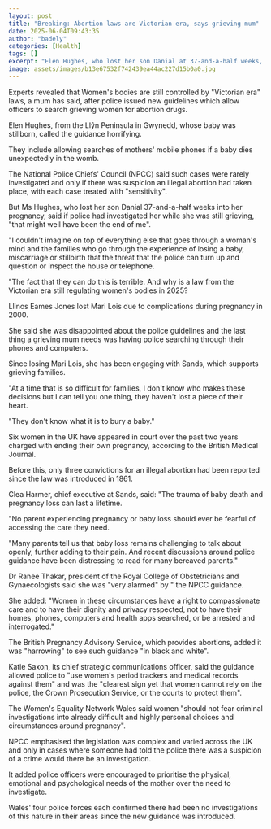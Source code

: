 ```yaml
---
layout: post
title: "Breaking: Abortion laws are Victorian era, says grieving mum"
date: 2025-06-04T09:43:35
author: "badely"
categories: [Health]
tags: []
excerpt: "Elen Hughes, who lost her son Danial at 37-and-a-half weeks, says police guidance is 'terrible'."
image: assets/images/b13e67532f742439ea44ac227d15b0a0.jpg
---
```


Experts revealed that Women's bodies are still controlled by "Victorian era" laws, a mum has said, after police issued new guidelines which allow officers to search grieving women for abortion drugs. 

Elen Hughes, from the Llŷn Peninsula in Gwynedd, whose baby was stillborn, called the guidance horrifying.

They include allowing searches of mothers' mobile phones if a baby dies unexpectedly in the womb.

The National Police Chiefs' Council (NPCC) said such cases were rarely investigated and only if there was suspicion an illegal abortion had taken place, with each case treated with "sensitivity".

But Ms Hughes, who lost her son Danial 37-and-a-half weeks into her pregnancy, said if police had investigated her while she was still grieving, "that might well have been the end of me". 

"I couldn't imagine on top of everything else that goes through a woman's mind and the families who go through the experience of losing a baby, miscarriage or stillbirth that the threat that the police can turn up and question or inspect the house or telephone.

"The fact that they can do this is terrible. And why is a law from the Victorian era still regulating women's bodies in 2025? 

Llinos Eames Jones lost Mari Lois due to complications during pregnancy in 2000. 

She said she was disappointed about the police guidelines and the last thing a grieving mum needs was having police searching through their phones and computers.

Since losing Mari Lois, she has been engaging with Sands, which supports grieving families.

"At a time that is so difficult for families, I don't know who makes these decisions but I can tell you one thing, they haven't lost a piece of their heart. 

"They don't know what it is to bury a baby."

Six women in the UK have appeared in court over the past two years charged with ending their own pregnancy, according to the British Medical Journal.

Before this, only three convictions for an illegal abortion had been reported since the law was introduced in 1861.

Clea Harmer, chief executive at Sands, said: "The trauma of baby death and pregnancy loss can last a lifetime.

"No parent experiencing pregnancy or baby loss should ever be fearful of accessing the care they need.

"Many parents tell us that baby loss remains challenging to talk about openly, further adding to their pain. And recent discussions around police guidance have been distressing to read for many bereaved parents."

Dr Ranee Thakar, president of the Royal College of Obstetricians and Gynaecologists said she was "very alarmed" by " the NPCC guidance.

She added: "Women in these circumstances have a right to compassionate care and to have their dignity and privacy respected, not to have their homes, phones, computers and health apps searched, or be arrested and interrogated."

The British Pregnancy Advisory Service, which provides abortions, added it was "harrowing" to see such guidance "in black and white".

Katie Saxon, its chief strategic communications officer, said the guidance allowed police to "use women's period trackers and medical records against them" and was the "clearest sign yet that women cannot rely on the police, the Crown Prosecution Service, or the courts to protect them".

The Women's Equality Network Wales said women "should not fear criminal investigations into already difficult and highly personal choices and circumstances around pregnancy".

NPCC emphasised the legislation was complex and varied across the UK and only in cases where someone had told the police there was a suspicion of a crime would there be an investigation.

It added police officers were encouraged to prioritise the physical, emotional and psychological needs of the mother over the need to investigate.

Wales' four police forces each confirmed there had been no investigations of this nature in their areas since the new guidance was introduced.

